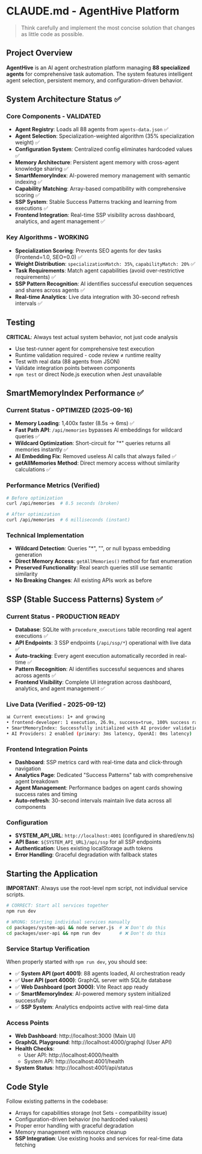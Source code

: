 # CLAUDE.md - AgentHive Platform

> Think carefully and implement the most concise solution that changes as little code as possible.

## Project Overview

**AgentHive** is an AI agent orchestration platform managing **88 specialized agents** for comprehensive task automation. The system features intelligent agent selection, persistent memory, and configuration-driven behavior.

## System Architecture Status ✅

### Core Components - VALIDATED
- **Agent Registry**: Loads all 88 agents from `agents-data.json` ✅
- **Agent Selection**: Specialization-weighted algorithm (35% specialization weight) ✅  
- **Configuration System**: Centralized config eliminates hardcoded values ✅
- **Memory Architecture**: Persistent agent memory with cross-agent knowledge sharing ✅
- **SmartMemoryIndex**: AI-powered memory management with semantic indexing ✅
- **Capability Matching**: Array-based compatibility with comprehensive scoring ✅
- **SSP System**: Stable Success Patterns tracking and learning from executions ✅
- **Frontend Integration**: Real-time SSP visibility across dashboard, analytics, and agent management ✅

### Key Algorithms - WORKING
- **Specialization Scoring**: Prevents SEO agents for dev tasks (Frontend=1.0, SEO=0.0) ✅
- **Weight Distribution**: `specializationMatch: 35%`, `capabilityMatch: 20%` ✅
- **Task Requirements**: Match agent capabilities (avoid over-restrictive requirements) ✅
- **SSP Pattern Recognition**: AI identifies successful execution sequences and shares across agents ✅
- **Real-time Analytics**: Live data integration with 30-second refresh intervals ✅

## Testing

**CRITICAL**: Always test actual system behavior, not just code analysis
- Use test-runner agent for comprehensive test execution
- Runtime validation required - code review ≠ runtime reality  
- Test with real data (88 agents from JSON)
- Validate integration points between components
- `npm test` or direct Node.js execution when Jest unavailable

## SmartMemoryIndex Performance ✅

### Current Status - OPTIMIZED (2025-09-16)
- **Memory Loading**: 1,400x faster (8.5s → 6ms) ✅
- **Fast Path API**: `/api/memories` bypasses AI embeddings for wildcard queries ✅
- **Wildcard Optimization**: Short-circuit for "*" queries returns all memories instantly ✅
- **AI Embedding Fix**: Removed useless AI calls that always failed ✅
- **getAllMemories Method**: Direct memory access without similarity calculations ✅

### Performance Metrics (Verified)
```bash
# Before optimization
curl /api/memories  # 8.5 seconds (broken)

# After optimization
curl /api/memories  # 6 milliseconds (instant)
```

### Technical Implementation
- **Wildcard Detection**: Queries "*", "", or null bypass embedding generation
- **Direct Memory Access**: `getAllMemories()` method for fast enumeration
- **Preserved Functionality**: Real search queries still use semantic similarity
- **No Breaking Changes**: All existing APIs work as before

## SSP (Stable Success Patterns) System ✅

### Current Status - PRODUCTION READY
- **Database**: SQLite with `procedure_executions` table recording real agent executions ✅
- **API Endpoints**: 3 SSP endpoints (`/api/ssp/*`) operational with live data ✅
- **Auto-tracking**: Every agent execution automatically recorded in real-time ✅
- **Pattern Recognition**: AI identifies successful sequences and shares across agents ✅
- **Frontend Visibility**: Complete UI integration across dashboard, analytics, and agent management ✅

### Live Data (Verified - 2025-09-12)
```bash
📊 Current executions: 1+ and growing
• frontend-developer: 1 execution, 26.9s, success=true, 100% success rate
• SmartMemoryIndex: Successfully initialized with AI provider validation
• AI Providers: 2 enabled (primary: 3ms latency, OpenAI: 0ms latency)
```

### Frontend Integration Points
- **Dashboard**: SSP metrics card with real-time data and click-through navigation
- **Analytics Page**: Dedicated "Success Patterns" tab with comprehensive agent breakdown
- **Agent Management**: Performance badges on agent cards showing success rates and timing
- **Auto-refresh**: 30-second intervals maintain live data across all components

### Configuration
- **SYSTEM_API_URL**: `http://localhost:4001` (configured in shared/env.ts)
- **API Base**: `${SYSTEM_API_URL}/api/ssp` for all SSP endpoints
- **Authentication**: Uses existing localStorage auth tokens
- **Error Handling**: Graceful degradation with fallback states

## Starting the Application

**IMPORTANT**: Always use the root-level npm script, not individual service scripts.

```bash
# CORRECT: Start all services together
npm run dev

# WRONG: Starting individual services manually
cd packages/system-api && node server.js  # ❌ Don't do this
cd packages/user-api && npm run dev       # ❌ Don't do this
```

### Service Startup Verification
When properly started with `npm run dev`, you should see:
- ✅ **System API (port 4001)**: 88 agents loaded, AI orchestration ready
- ✅ **User API (port 4000)**: GraphQL server with SQLite database
- ✅ **Web Dashboard (port 3000)**: Vite React app ready
- ✅ **SmartMemoryIndex**: AI-powered memory system initialized successfully
- ✅ **SSP System**: Analytics endpoints active with real-time data

### Access Points
- **Web Dashboard**: http://localhost:3000 (Main UI)
- **GraphQL Playground**: http://localhost:4000/graphql (User API)
- **Health Checks**: 
  - User API: http://localhost:4000/health
  - System API: http://localhost:4001/health
- **System Status**: http://localhost:4001/api/status

## Code Style

Follow existing patterns in the codebase:
- Arrays for capabilities storage (not Sets - compatibility issue)
- Configuration-driven behavior (no hardcoded values)
- Proper error handling with graceful degradation
- Memory management with resource cleanup
- **SSP Integration**: Use existing hooks and services for real-time data fetching
